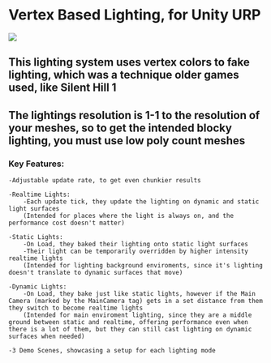# Vertex Based Lighting, for Unity URP
![](https://github.com/Volutedberet/VertexLighting/blob/main/VertexGif.gif)

## This lighting system uses vertex colors to fake lighting, which was a technique older games used, like Silent Hill 1
## The lightings resolution is 1-1 to the resolution of your meshes, so to get the intended blocky lighting, you must use low poly count meshes

### Key Features:
```
-Adjustable update rate, to get even chunkier results

-Realtime Lights:
    -Each update tick, they update the lighting on dynamic and static light surfaces
    (Intended for places where the light is always on, and the performance cost doesn't matter)

-Static Lights:
    -On Load, they baked their lighting onto static light surfaces
    -Their light can be temporarily overridden by higher intensity realtime lights
    (Intended for lighting background enviroments, since it's lighting doesn't translate to dynamic surfaces that move)

-Dynamic Lights:
    -On Load, they bake just like static lights, however if the Main Camera (marked by the MainCamera tag) gets in a set distance from them they switch to become realtime lights 
    (Intended for main enviroment lighting, since they are a middle ground between static and realtime, offering performance even when there is a lot of them, but they can still cast lighting on dynamic surfaces when needed)

-3 Demo Scenes, showcasing a setup for each lighting mode
```